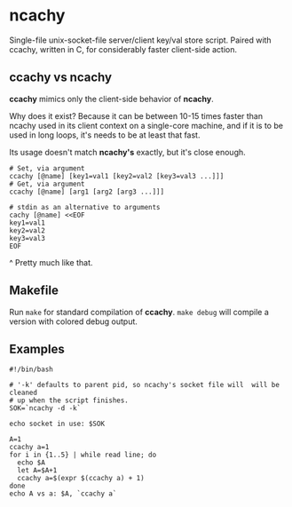 # ncachy
Single-file unix-socket-file server/client key/val store script.  Paired with ccachy, written in C, for considerably faster client-side action.

## ccachy vs ncachy

**ccachy** mimics only the client-side behavior of **ncachy**.

Why does it exist?  Because it can be between 10-15 times faster than ncachy used in its client context on a single-core machine, and if it is to be used in long loops, it's needs to be at least that fast.

Its usage doesn't match **ncachy's** exactly, but it's close enough.

```
# Set, via argument
ccachy [@name] [key1=val1 [key2=val2 [key3=val3 ...]]]
# Get, via argument
ccachy [@name] [arg1 [arg2 [arg3 ...]]]

# stdin as an alternative to arguments
cachy [@name] <<EOF
key1=val1
key2=val2
key3=val3
EOF
```
^ Pretty much like that.

## Makefile

Run `make` for standard compilation of **ccachy**.
`make debug` will compile a version with colored debug output.

## Examples

```
#!/bin/bash

# '-k' defaults to parent pid, so ncachy's socket file will  will be cleaned
# up when the script finishes.
SOK=`ncachy -d -k`

echo socket in use: $SOK

A=1
ccachy a=1
for i in {1..5} | while read line; do
  echo $A
  let A=$A+1
  ccachy a=$(expr $(ccachy a) + 1)
done
echo A vs a: $A, `ccachy a`

```
